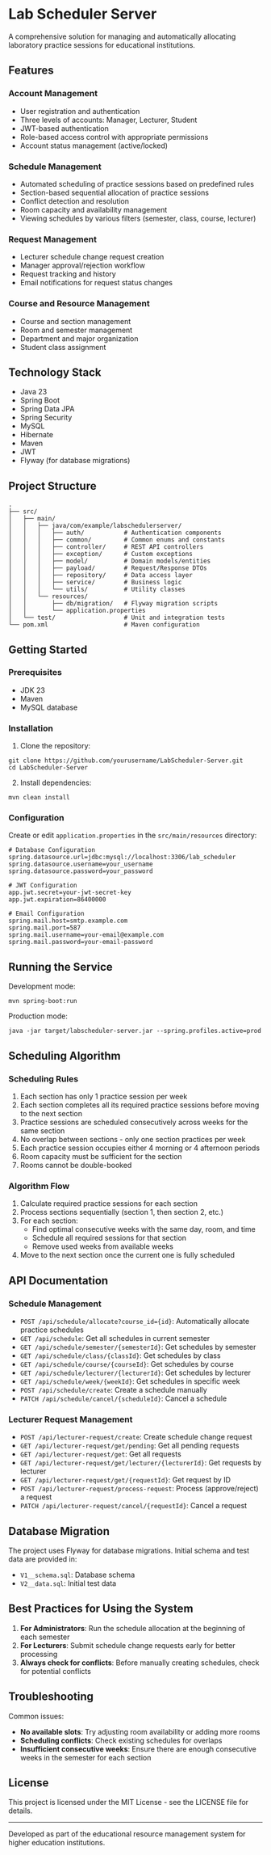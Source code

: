 # Lab Scheduler Server

A comprehensive solution for managing and automatically allocating laboratory practice sessions for educational institutions.

## Features

### Account Management
- User registration and authentication
- Three levels of accounts: Manager, Lecturer, Student
- JWT-based authentication
- Role-based access control with appropriate permissions
- Account status management (active/locked)

### Schedule Management
- Automated scheduling of practice sessions based on predefined rules
- Section-based sequential allocation of practice sessions
- Conflict detection and resolution
- Room capacity and availability management
- Viewing schedules by various filters (semester, class, course, lecturer)

### Request Management
- Lecturer schedule change request creation
- Manager approval/rejection workflow
- Request tracking and history
- Email notifications for request status changes

### Course and Resource Management
- Course and section management
- Room and semester management
- Department and major organization
- Student class assignment

## Technology Stack
- Java 23
- Spring Boot
- Spring Data JPA
- Spring Security
- MySQL
- Hibernate
- Maven
- JWT
- Flyway (for database migrations)

## Project Structure
```
.
├── src/
│   ├── main/
│   │   ├── java/com/example/labschedulerserver/
│   │   │   ├── auth/           # Authentication components
│   │   │   ├── common/         # Common enums and constants
│   │   │   ├── controller/     # REST API controllers
│   │   │   ├── exception/      # Custom exceptions
│   │   │   ├── model/          # Domain models/entities
│   │   │   ├── payload/        # Request/Response DTOs
│   │   │   ├── repository/     # Data access layer
│   │   │   ├── service/        # Business logic
│   │   │   └── utils/          # Utility classes
│   │   └── resources/
│   │       ├── db/migration/   # Flyway migration scripts
│   │       └── application.properties
│   └── test/                   # Unit and integration tests
└── pom.xml                     # Maven configuration
```

## Getting Started

### Prerequisites
- JDK 23
- Maven
- MySQL database

### Installation
1. Clone the repository:
```
git clone https://github.com/yourusername/LabScheduler-Server.git
cd LabScheduler-Server
```

2. Install dependencies:
```
mvn clean install
```

### Configuration
Create or edit `application.properties` in the `src/main/resources` directory:

```properties
# Database Configuration
spring.datasource.url=jdbc:mysql://localhost:3306/lab_scheduler
spring.datasource.username=your_username
spring.datasource.password=your_password

# JWT Configuration
app.jwt.secret=your-jwt-secret-key
app.jwt.expiration=86400000

# Email Configuration
spring.mail.host=smtp.example.com
spring.mail.port=587
spring.mail.username=your-email@example.com
spring.mail.password=your-email-password
```

## Running the Service

Development mode:
```
mvn spring-boot:run
```

Production mode:
```
java -jar target/labscheduler-server.jar --spring.profiles.active=prod
```

## Scheduling Algorithm

### Scheduling Rules
1. Each section has only 1 practice session per week
2. Each section completes all its required practice sessions before moving to the next section
3. Practice sessions are scheduled consecutively across weeks for the same section
4. No overlap between sections - only one section practices per week
5. Each practice session occupies either 4 morning or 4 afternoon periods
6. Room capacity must be sufficient for the section
7. Rooms cannot be double-booked

### Algorithm Flow
1. Calculate required practice sessions for each section
2. Process sections sequentially (section 1, then section 2, etc.)
3. For each section:
   - Find optimal consecutive weeks with the same day, room, and time
   - Schedule all required sessions for that section
   - Remove used weeks from available weeks
4. Move to the next section once the current one is fully scheduled

## API Documentation

### Schedule Management
- `POST /api/schedule/allocate?course_id={id}`: Automatically allocate practice schedules
- `GET /api/schedule`: Get all schedules in current semester
- `GET /api/schedule/semester/{semesterId}`: Get schedules by semester
- `GET /api/schedule/class/{classId}`: Get schedules by class
- `GET /api/schedule/course/{courseId}`: Get schedules by course
- `GET /api/schedule/lecturer/{lecturerId}`: Get schedules by lecturer
- `GET /api/schedule/week/{weekId}`: Get schedules in specific week
- `POST /api/schedule/create`: Create a schedule manually
- `PATCH /api/schedule/cancel/{scheduleId}`: Cancel a schedule

### Lecturer Request Management
- `POST /api/lecturer-request/create`: Create schedule change request
- `GET /api/lecturer-request/get/pending`: Get all pending requests
- `GET /api/lecturer-request/get`: Get all requests
- `GET /api/lecturer-request/get/lecturer/{lecturerId}`: Get requests by lecturer
- `GET /api/lecturer-request/get/{requestId}`: Get request by ID
- `POST /api/lecturer-request/process-request`: Process (approve/reject) a request
- `PATCH /api/lecturer-request/cancel/{requestId}`: Cancel a request

## Database Migration
The project uses Flyway for database migrations. Initial schema and test data are provided in:
- `V1__schema.sql`: Database schema
- `V2__data.sql`: Initial test data

## Best Practices for Using the System
1. **For Administrators**: Run the schedule allocation at the beginning of each semester
2. **For Lecturers**: Submit schedule change requests early for better processing
3. **Always check for conflicts**: Before manually creating schedules, check for potential conflicts

## Troubleshooting
Common issues:
- **No available slots**: Try adjusting room availability or adding more rooms
- **Scheduling conflicts**: Check existing schedules for overlaps
- **Insufficient consecutive weeks**: Ensure there are enough consecutive weeks in the semester for each section

## License
This project is licensed under the MIT License - see the LICENSE file for details.

---

Developed as part of the educational resource management system for higher education institutions.
